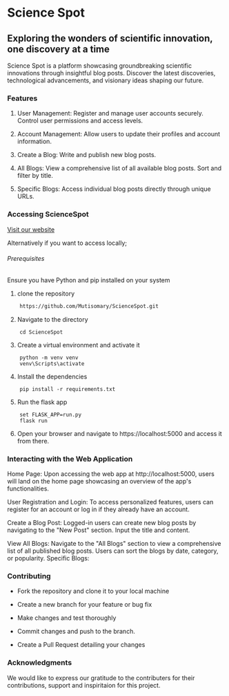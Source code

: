 # Science Spot
## Exploring the wonders of scientific innovation, one discovery at a time


Science Spot is a platform showcasing groundbreaking scientific innovations through insightful blog posts. Discover the latest discoveries, technological advancements, and visionary ideas shaping our future.

### Features
1. User Management:
Register and manage user accounts securely.
Control user permissions and access levels.

1. Account Management:
Allow users to update their profiles and account information.

1. Create a Blog:
Write and publish new blog posts.
1. All Blogs:
View a comprehensive list of all available blog posts.
Sort and filter by title.
1. Specific Blogs:
Access individual blog posts directly through unique URLs.

### Accessing ScienceSpot
[Visit our website](https://fullmang.pythonanywhere.com/home)

Alternatively if you want to access locally;

###### Prerequisites
 Ensure you have Python and pip installed on your system
1. clone the repository

```bash
    https://github.com/Mutisomary/ScienceSpot.git
```
2. Navigate to the directory
```
    cd ScienceSpot
```
3. Create a virtual environment and activate it
```
    python -m venv venv
    venv\Scripts\activate
```
4. Install the dependencies
```
    pip install -r requirements.txt

```
5. Run the flask app
```
    set FLASK_APP=run.py
    flask run
```
6. Open your browser and navigate to https://localhost:5000 and access it from there.

### Interacting with the Web Application
Home Page:
Upon accessing the web app at http://localhost:5000, users will land on the home page showcasing an overview of the app's functionalities.

User Registration and Login:
To access personalized features, users can register for an account or log in if they already have an account.

Create a Blog Post:
Logged-in users can create new blog posts by navigating to the "New Post" section.
Input the title and content.

View All Blogs:
Navigate to the "All Blogs" section to view a comprehensive list of all published blog posts.
Users can sort the blogs by date, category, or popularity.
Specific Blogs:

### Contributing
* Fork the repository and clone it to your local machine

* Create a new branch for your feature or bug fix

* Make changes and test thoroughly

* Commit changes and push to the branch.

* Create a Pull Request detailing your changes

### Acknowledgments
We would like to express our gratitude to the contributers for their contributions, support and inspiritaion for this project.